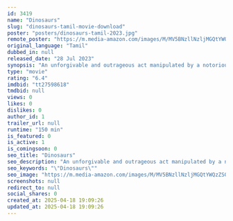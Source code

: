 ```yaml
---
id: 3419
name: "Dinosaurs"
slug: "dinosaurs-tamil-movie-download"
poster: "posters/dinosaurs-tamil-2023.jpg"
remote_poster: "https://m.media-amazon.com/images/M/MV5BNzllNzljMGQtYWQzZS00NGYxLWI5ZTQtNzVjYWFkN2QzYjg2XkEyXkFqcGdeQXVyMTA4MzQ4NzMw._V1_SX300.jpg"
original_language: "Tamil"
dubbed_in: null
released_date: "28 Jul 2023"
synopsis: "An unforgivable and outrageous act manipulated by a notorious gangster Salaiyar leads to a raging feud between him and an intrepid youngster Mannu."
type: "movie"
rating: "6.4"
imdbid: "tt27598618"
tmdbid: null
views: 0
likes: 0
dislikes: 0
author_id: 1
trailer_url: null
runtime: "150 min"
is_featured: 0
is_active: 1
is_comingsoon: 0
seo_title: "Dinosaurs"
seo_description: "An unforgivable and outrageous act manipulated by a notorious gangster Salaiyar leads to a raging feud between him and an intrepid youngster Mannu."
seo_keywords: "\"Dinosaurs\""
seo_image: "https://m.media-amazon.com/images/M/MV5BNzllNzljMGQtYWQzZS00NGYxLWI5ZTQtNzVjYWFkN2QzYjg2XkEyXkFqcGdeQXVyMTA4MzQ4NzMw._V1_SX300.jpg"
screenshots: null
redirect_to: null
social_shares: 0
created_at: 2025-04-18 19:09:26
updated_at: 2025-04-18 19:09:26
---
```


